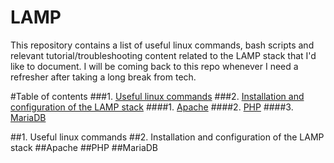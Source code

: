 # LAMP
This repository contains a list of useful linux commands, bash scripts and relevant tutorial/troubleshooting content related to the LAMP stack that I'd like to document.
I will be coming back to this repo whenever I need a refresher after taking a long break from tech.

#Table of contents
###1. <a href=#linux>Useful linux commands</a>
###2. <a href=#lamp>Installation and configuration of the LAMP stack</a>
####1. <a href=#apache>Apache</a>
####2. <a href=#php>PHP</a>
####3. <a href=#mariadb>MariaDB</a>


##<a id="linux">1. Useful linux commands</a>
##<a id="lamp">2. Installation and configuration of the LAMP stack</a>
##<a id="apache">Apache</a>
##<a id="php">PHP</a>
##<a id="maria">MariaDB</a>


